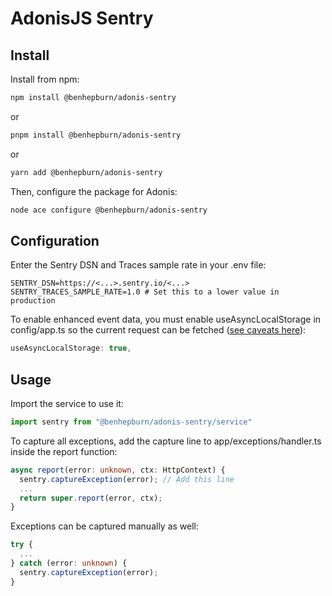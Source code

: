 # AdonisJS Sentry

## Install

Install from npm:

```sh
npm install @benhepburn/adonis-sentry
```

or

```sh
pnpm install @benhepburn/adonis-sentry
```

or

```sh
yarn add @benhepburn/adonis-sentry
```

Then, configure the package for Adonis:

```sh
node ace configure @benhepburn/adonis-sentry
```

## Configuration

Enter the Sentry DSN and Traces sample rate in your .env file:

```dotenv
SENTRY_DSN=https://<...>.sentry.io/<...>
SENTRY_TRACES_SAMPLE_RATE=1.0 # Set this to a lower value in production
```

To enable enhanced event data, you must enable useAsyncLocalStorage in config/app.ts 
so the current request can be fetched ([see caveats here](https://docs.adonisjs.com/guides/async-local-storage#caveats)):

```ts
useAsyncLocalStorage: true,
```

## Usage

Import the service to use it:

```ts
import sentry from "@benhepburn/adonis-sentry/service"
```

To capture all exceptions, add the capture line to app/exceptions/handler.ts inside the report function:

```ts
async report(error: unknown, ctx: HttpContext) {
  sentry.captureException(error); // Add this line
  ...
  return super.report(error, ctx);
}
```

Exceptions can be captured manually as well:

```ts
try {
  ...
} catch (error: unknown) {
  sentry.captureException(error);
}
```

